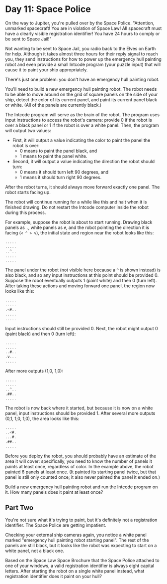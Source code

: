 # Day 11: Space Police

On the way to Jupiter, you're pulled over by the Space Police.
"Attention, unmarked spacecraft! You are in violation of Space Law!
All spacecraft must have a clearly visible registration identifier!
You have 24 hours to comply or be sent to Space Jail!"

Not wanting to be sent to Space Jail, you radio back to the Elves on Earth for help.
Although it takes almost three hours for their reply signal to reach you,
they send instructions for how to power up the emergency hull painting robot
and even provide a small Intcode program (your puzzle input) that will cause
it to paint your ship appropriately.

There's just one problem: you don't have an emergency hull painting robot.

You'll need to build a new emergency hull painting robot.
The robot needs to be able to move around on the grid of
square panels on the side of your ship, detect the color
of its current panel, and paint its current panel black or white.
(All of the panels are currently black.)

The Intcode program will serve as the brain of the robot.
The program uses input instructions to access the robot's camera:
provide 0 if the robot is over a black panel or 1 if the robot is over a white panel.
Then, the program will output two values:

- First, it will output a value indicating the color to paint the panel the robot
is over:
  - 0 means to paint the panel black, and
  - 1 means to paint the panel white.
- Second, it will output a value indicating the direction the robot should turn:
  - 0 means it should turn left 90 degrees, and
  - 1 means it should turn right 90 degrees.

After the robot turns, it should always move forward exactly one panel.
The robot starts facing up.

The robot will continue running for a while like this and halt when it is finished
drawing. Do not restart the Intcode computer inside the robot during this process.

For example, suppose the robot is about to start running.
Drawing black panels as `.`, white panels as `#`, and the robot
pointing the direction it is facing (`< ^ > v`), the initial
state and region near the robot looks like this:

```scala
.....
.....
..^..
.....
.....
```

The panel under the robot (not visible here because a `^` is shown instead) is
also black, and so any input instructions at this point should be provided 0.
Suppose the robot eventually outputs 1 (paint white) and then 0 (turn left).
After taking these actions and moving forward one panel, the region now looks like this:

```scala
.....
.....
.<#..
.....
.....
```

Input instructions should still be provided 0.
Next, the robot might output 0 (paint black) and then 0 (turn left):

```scala
.....
.....
..#..
.v...
.....
```

After more outputs (1,0, 1,0):

```scala
.....
.....
..^..
.##..
.....
```

The robot is now back where it started,
but because it is now on a white panel,
input instructions should be provided 1.
After several more outputs (0,1, 1,0, 1,0), the area looks like this:

```scala
.....
..<#.
...#.
.##..
.....
```

Before you deploy the robot, you should probably have an estimate of the
area it will cover: specifically, you need to know the number of panels
it paints at least once, regardless of color. In the example above,
the robot painted 6 panels at least once. (It painted its starting panel
twice, but that panel is still only counted once; it also never painted
the panel it ended on.)

Build a new emergency hull painting robot and run the Intcode program on it.
How many panels does it paint at least once?

## Part Two

You're not sure what it's trying to paint,
but it's definitely not a registration identifier.
The Space Police are getting impatient.

Checking your external ship cameras again,
you notice a white panel marked "emergency hull painting robot starting panel".
The rest of the panels are still black,
but it looks like the robot was expecting to start on a white panel, not a black one.

Based on the Space Law Space Brochure that the Space Police attached to one of
your windows, a valid registration identifier is always eight capital letters.
After starting the robot on a single white panel instead,
what registration identifier does it paint on your hull?
